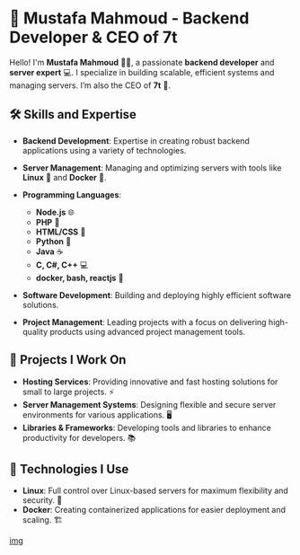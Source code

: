 # 👋 Mustafa Mahmoud - Backend Developer & CEO of 7t

Hello! I'm **Mustafa Mahmoud** 👨‍💻, a passionate **backend developer** and **server expert** 💻. I specialize in building scalable, efficient systems and managing servers. I’m also the CEO of **7t** 🚀.

## 🛠️ Skills and Expertise

- **Backend Development**: Expertise in creating robust backend applications using a variety of technologies.
- **Server Management**: Managing and optimizing servers with tools like **Linux** 🐧 and **Docker** 🐳.
- **Programming Languages**:
  - **Node.js** 🌐
  - **PHP** 🔧
  - **HTML/CSS** 🎨
  - **Python** 🐍
  - **Java** ☕
  - **C, C#, C++** 💻
  - **docker, bash, reactjs** 🤖


- **Software Development**: Building and deploying highly efficient software solutions.
- **Project Management**: Leading projects with a focus on delivering high-quality products using advanced project management tools.

## 💼 Projects I Work On

- **Hosting Services**: Providing innovative and fast hosting solutions for small to large projects. ⚡
- **Server Management Systems**: Designing flexible and secure server environments for various applications. 🖥️
- **Libraries & Frameworks**: Developing tools and libraries to enhance productivity for developers. 📚

## 🔧 Technologies I Use

- **Linux**: Full control over Linux-based servers for maximum flexibility and security. 🔐
- **Docker**: Creating containerized applications for easier deployment and scaling. 🏗️

[img](https://th.bing.com/th/id/R.cb0d139e178018df8b3e778369395ac7?rik=qqu0kizpNPOswQ&pid=ImgRaw&r=0)

